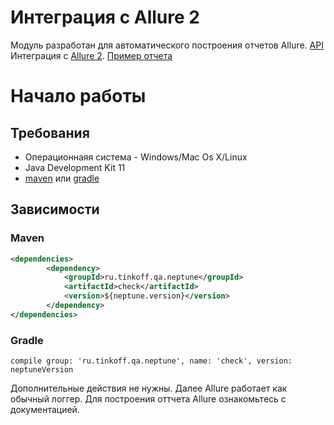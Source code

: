# Интеграция с Allure 2

Модуль разработан для автоматического построения отчетов Allure. [API](https://tinkoffcreditsystems.github.io/neptune/allure.integration/) 
Интеграция с [Allure 2](https://docs.qameta.io/allure/). [Пример отчета](https://demo.qameta.io/allure/)

# Начало работы

## Требования
 
 - Операционнаяя система - Windows/Mac Os X/Linux
 - Java Development Kit 11
 - [maven](https://maven.apache.org/) или [gradle](https://gradle.org/)
 
## Зависимости

### Maven

```xml
<dependencies>
        <dependency>
            <groupId>ru.tinkoff.qa.neptune</groupId>
            <artifactId>check</artifactId>
            <version>${neptune.version}</version>
        </dependency>
</dependencies>

``` 

### Gradle

`compile group: 'ru.tinkoff.qa.neptune', name: 'check', version: neptuneVersion`

Дополнительные действия не нужны. Далее Allure работает как обычный логгер. Для построения оттчета Allure ознакомьтесь с документацией.
